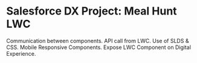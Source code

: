 # Salesforce DX Project: Meal Hunt LWC

  Communication between components.
  API call from LWC.
  Use of SLDS & CSS.
  Mobile Responsive Components.
  Expose LWC Component on Digital Experience.

